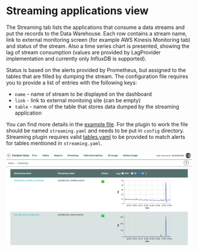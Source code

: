 # Streaming applications view

The Streaming tab lists the applications that consume a data streams and put the records
to the Data Warehouse. Each row contains a stream name, link to external monitoring screen
(for example AWS Kinesis Monitoring tab) and status of the stream. Also a time series chart
is presented, showing the lag of stream consumption (values are provided by LagProvider 
implementation and currently only InfluxDB is supported).

Status is based on the alerts provided by Prometheus, but assigned to the tables that
are filled by dumping the stream. The configuration file requires you to provide a list 
of entries with the following keys:
- `name` - name of stream to be displayed on the dashboard
- `link` - link to external monitoing site (can be empty)
- `table` - name of the table that stores data dumped by the streaming application

You can find more details in the [example file](streaming.yaml.template). For the plugin
to work the file should be named `streaming.yaml` and needs to be put in `config` directory.
Streaming plugin requires valid [tables.yaml](../tables/tables.yaml.template) to be
provided to match alerts for tables mentioned in `streaming.yaml`.

![streaming](streaming.png)
